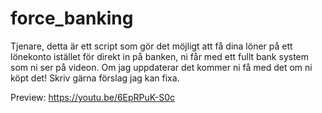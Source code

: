 # force_banking
Tjenare, detta är ett script som gör det möjligt att få dina löner på ett lönekonto istället för direkt in på banken, ni får med ett fullt bank system som ni ser på videon.  Om jag uppdaterar det kommer ni få med det om ni köpt det! Skriv gärna förslag jag kan fixa.


Preview: https://youtu.be/6EpRPuK-S0c

